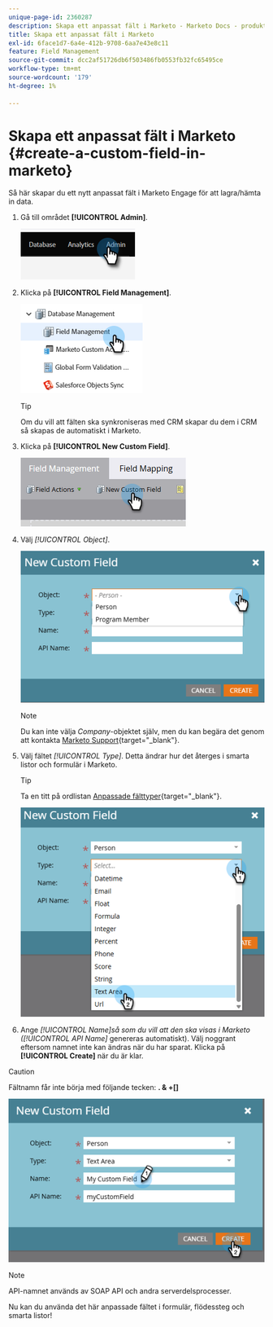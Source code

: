 ```yaml
---
unique-page-id: 2360287
description: Skapa ett anpassat fält i Marketo - Marketo Docs - produktdokumentation
title: Skapa ett anpassat fält i Marketo
exl-id: 6face1d7-6a4e-412b-9708-6aa7e43e8c11
feature: Field Management
source-git-commit: dcc2af51726db6f503486fb0553fb32fc65495ce
workflow-type: tm+mt
source-wordcount: '179'
ht-degree: 1%

---
```


# Skapa ett anpassat fält i Marketo {#create-a-custom-field-in-marketo}

Så här skapar du ett nytt anpassat fält i Marketo Engage för att lagra/hämta in data.

1. Gå till området **[!UICONTROL Admin]**.

   ![](assets/create-a-custom-field-in-marketo-1.png)

1. Klicka på **[!UICONTROL Field Management]**.

   ![](assets/create-a-custom-field-in-marketo-2.png)

   >[!TIP]
   >
   >Om du vill att fälten ska synkroniseras med CRM skapar du dem i CRM så skapas de automatiskt i Marketo.

1. Klicka på **[!UICONTROL New Custom Field]**.

   ![](assets/create-a-custom-field-in-marketo-3.png)

1. Välj _[!UICONTROL Object]_.

   ![](assets/create-a-custom-field-in-marketo-4.png)

   >[!NOTE]
   >
   >Du kan inte välja _Company_-objektet själv, men du kan begära det genom att kontakta [Marketo Support](https://nation.marketo.com/t5/support/ct-p/Support){target="_blank"}.

1. Välj fältet _[!UICONTROL Type]_. Detta ändrar hur det återges i smarta listor och formulär i Marketo.

   >[!TIP]
   >
   >Ta en titt på ordlistan [Anpassade fälttyper](/help/marketo/product-docs/administration/field-management/custom-field-type-glossary.md){target="_blank"}.

   ![](assets/create-a-custom-field-in-marketo-5.png)

1. Ange _[!UICONTROL Name]_så som du vill att den ska visas i Marketo (_[!UICONTROL API Name]_ genereras automatiskt). Välj noggrant eftersom namnet inte kan ändras när du har sparat. Klicka på **[!UICONTROL Create]** när du är klar.

>[!CAUTION]
>
>Fältnamn får inte börja med följande tecken: **. &amp; +[]**

![](assets/create-a-custom-field-in-marketo-6.png)

>[!NOTE]
>
>API-namnet används av SOAP API och andra serverdelsprocesser.

Nu kan du använda det här anpassade fältet i formulär, flödessteg och smarta listor!
